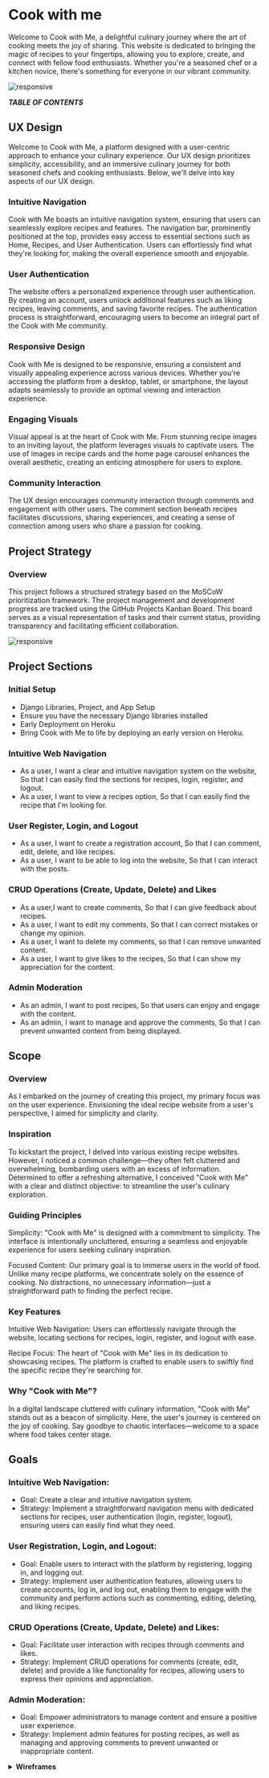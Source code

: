 # Cook with me

Welcome to Cook with Me, a delightful culinary journey where the art of cooking meets the joy of sharing. This website is dedicated to bringing the magic of recipes to your fingertips, allowing you to explore, create, and connect with fellow food enthusiasts. Whether you're a seasoned chef or a kitchen novice, there's something for everyone in our vibrant community.

<img src="../images/readme/responsive.png" alt="responsive">


  ***TABLE OF CONTENTS***


## UX Design 
Welcome to Cook with Me, a platform designed with a user-centric approach to enhance your culinary experience. Our UX design prioritizes simplicity, accessibility, and an immersive culinary journey for both seasoned chefs and cooking enthusiasts. Below, we'll delve into key aspects of our UX design.

### Intuitive Navigation
Cook with Me boasts an intuitive navigation system, ensuring that users can seamlessly explore recipes and features. The navigation bar, prominently positioned at the top, provides easy access to essential sections such as Home, Recipes, and User Authentication. Users can effortlessly find what they're looking for, making the overall experience smooth and enjoyable.

### User Authentication
The website offers a personalized experience through user authentication. By creating an account, users unlock additional features such as liking recipes, leaving comments, and saving favorite recipes. The authentication process is straightforward, encouraging users to become an integral part of the Cook with Me community.

### Responsive Design
Cook with Me is designed to be responsive, ensuring a consistent and visually appealing experience across various devices. Whether you're accessing the platform from a desktop, tablet, or smartphone, the layout adapts seamlessly to provide an optimal viewing and interaction experience.

### Engaging Visuals
Visual appeal is at the heart of Cook with Me. From stunning recipe images to an inviting layout, the platform leverages visuals to captivate users. The use of images in recipe cards and the home page carousel enhances the overall aesthetic, creating an enticing atmosphere for users to explore.

### Community Interaction
The UX design encourages community interaction through comments and engagement with other users. The comment section beneath recipes facilitates discussions, sharing experiences, and creating a sense of connection among users who share a passion for cooking.


## Project Strategy

### Overview
This project follows a structured strategy based on the MoSCoW prioritization framework. The project management and development progress are tracked using the GitHub Projects Kanban Board. This board serves as a visual representation of tasks and their current status, providing transparency and facilitating efficient collaboration.

<img src="images/readme/strategyboard.png" alt="responsive">

## Project Sections

### Initial Setup

- Django Libraries, Project, and App Setup
- Ensure you have the necessary Django libraries installed
- Early Deployment on Heroku
- Bring Cook with Me to life by deploying an early version on Heroku. 

### Intuitive Web Navigation

- As a user, I want a clear and intuitive navigation system on the website, So that I can easily find the sections for recipes, login, register, and logout.
- As a user, I want to view a recipes option, So that I can easily find the recipe that I'm looking for.


### User Register, Login, and Logout

- As a user, I want to create a registration account, So that I can comment, edit, delete, and like recipes.
- As a user, I want to be able to log into the website, So that I can interact with the posts.


### CRUD Operations (Create, Update, Delete) and Likes

- As a user,I want to create comments, So that I can give feedback about recipes.
- As a user, I want to edit my comments, So that I can correct mistakes or change my opinion.
- As a user, I want to delete my comments, so that I can remove unwanted content.
- As a user, I want to give likes to the recipes, So that I can show my appreciation for the content.

### Admin Moderation

- As an admin, I want to post recipes, So that users can enjoy and engage with the content.
- As an admin, I want to manage and approve the comments, So that I can prevent unwanted content from being displayed.

## Scope

### Overview

As I embarked on the journey of creating this project, my primary focus was on the user experience. Envisioning the ideal recipe website from a user's perspective, I aimed for simplicity and clarity.

### Inspiration

To kickstart the project, I delved into various existing recipe websites. However, I noticed a common challenge—they often felt cluttered and overwhelming, bombarding users with an excess of information. Determined to offer a refreshing alternative, I conceived "Cook with Me" with a clear and distinct objective: to streamline the user's culinary exploration.

### Guiding Principles 

Simplicity: "Cook with Me" is designed with a commitment to simplicity. The interface is intentionally uncluttered, ensuring a seamless and enjoyable experience for users seeking culinary inspiration.

Focused Content: Our primary goal is to immerse users in the world of food. Unlike many recipe platforms, we concentrate solely on the essence of cooking. No distractions, no unnecessary information—just a straightforward path to finding the perfect recipe.

### Key Features
Intuitive Web Navigation: Users can effortlessly navigate through the website, locating sections for recipes, login, register, and logout with ease.

Recipe Focus: The heart of "Cook with Me" lies in its dedication to showcasing recipes. The platform is crafted to enable users to swiftly find the specific recipe they're searching for.

### Why "Cook with Me"?
In a digital landscape cluttered with culinary information, "Cook with Me" stands out as a beacon of simplicity. Here, the user's journey is centered on the joy of cooking. Say goodbye to chaotic interfaces—welcome to a space where food takes center stage.

## Goals

### Intuitive Web Navigation:

- Goal: Create a clear and intuitive navigation system.
- Strategy: Implement a straightforward navigation menu with dedicated sections for recipes, user authentication (login, register, logout), ensuring users can easily find what they need.

### User Registration, Login, and Logout:

- Goal: Enable users to interact with the platform by registering, logging in, and logging out.
- Strategy: Implement user authentication features, allowing users to create accounts, log in, and log out, enabling them to engage with the community and perform actions such as commenting, editing, deleting, and liking recipes.

### CRUD Operations (Create, Update, Delete) and Likes:

- Goal: Facilitate user interaction with recipes through comments and likes.
- Strategy: Implement CRUD operations for comments (create, edit, delete) and provide a like functionality for recipes, allowing users to express their opinions and appreciation.

### Admin Moderation:

- Goal: Empower administrators to manage content and ensure a positive user experience.
- Strategy: Implement admin features for posting recipes, as well as managing and approving comments to prevent unwanted or inappropriate content.

<details>
<summary><strong>Wireframes</strong></summary>

### DESKTOP

![Wireframes](/static/images/readme/home.png)
![Wireframes](/static/images/readme/recipes.png)
![Wireframes](/static/images/readme/recipe_content.png)
![Wireframes](/static/images/readme/login.png)
![Wireframes](/static/images/readme/signup.png)
![Wireframes](/static/images/readme/signout.png)

### MOBILE

![Wireframes](/static/images/readme/home-mobile.png)
![Wireframes](/static/images/readme/recipes-mobile.png)
![Wireframes](/static/images/readme/recipe_content-mobile.png)
![Wireframes](/static/images/readme/login-mobile.png)
![Wireframes](/static/images/readme/signup-mobile.png)
![Wireframes](/static/images/readme/signout-mobile.png)

</details>